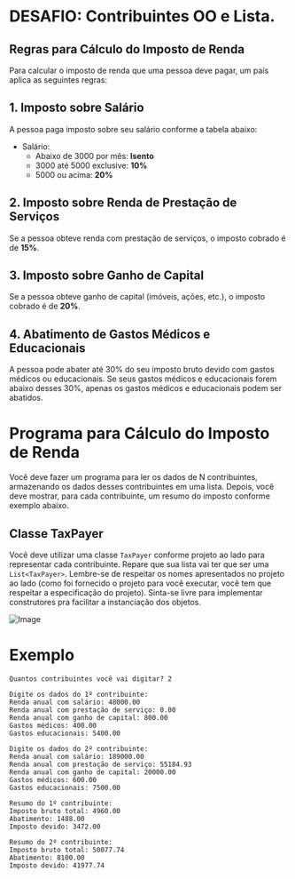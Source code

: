 # DESAFIO: Contribuintes OO e Lista.

## Regras para Cálculo do Imposto de Renda

Para calcular o imposto de renda que uma pessoa deve pagar, um país aplica as seguintes regras:

## 1. Imposto sobre Salário
A pessoa paga imposto sobre seu salário conforme a tabela abaixo:
- Salário:
  - Abaixo de 3000 por mês: **Isento**
  - 3000 até 5000 exclusive: **10%**
  - 5000 ou acima: **20%**

## 2. Imposto sobre Renda de Prestação de Serviços
Se a pessoa obteve renda com prestação de serviços, o imposto cobrado é de **15%**.

## 3. Imposto sobre Ganho de Capital
Se a pessoa obteve ganho de capital (imóveis, ações, etc.), o imposto cobrado é de **20%**.

## 4. Abatimento de Gastos Médicos e Educacionais
A pessoa pode abater até 30% do seu imposto bruto devido com gastos médicos ou educacionais. Se seus gastos médicos e educacionais forem abaixo desses 30%, apenas os gastos médicos e educacionais podem ser abatidos.

# Programa para Cálculo do Imposto de Renda

Você deve fazer um programa para ler os dados de N contribuintes, armazenando os dados desses contribuintes em uma lista. Depois, você deve mostrar, para cada contribuinte, um resumo do imposto conforme exemplo abaixo.

## Classe TaxPayer

Você deve utilizar uma classe `TaxPayer` conforme projeto ao lado para representar cada contribuinte. Repare que sua lista vai ter que ser uma `List<TaxPayer>`. Lembre-se de respeitar os nomes apresentados no projeto ao lado (como foi fornecido o projeto para você executar, você tem que respeitar a especificação do projeto). Sinta-se livre para implementar construtores pra facilitar a instanciação dos objetos.

![Image](https://github.com/user-attachments/assets/55b1ecfe-b33f-40f5-b545-3d10b8b6b9f5)

# Exemplo

```plaintext
Quantos contribuintes você vai digitar? 2 

Digite os dados do 1º contribuinte:
Renda anual com salário: 48000.00 
Renda anual com prestação de serviço: 0.00 
Renda anual com ganho de capital: 800.00 
Gastos médicos: 400.00 
Gastos educacionais: 5400.00 

Digite os dados do 2º contribuinte:
Renda anual com salário: 189000.00 
Renda anual com prestação de serviço: 55184.93 
Renda anual com ganho de capital: 20000.00 
Gastos médicos: 600.00 
Gastos educacionais: 7500.00 

Resumo do 1º contribuinte:
Imposto bruto total: 4960.00 
Abatimento: 1488.00 
Imposto devido: 3472.00 

Resumo do 2º contribuinte:
Imposto bruto total: 50077.74 
Abatimento: 8100.00 
Imposto devido: 41977.74

